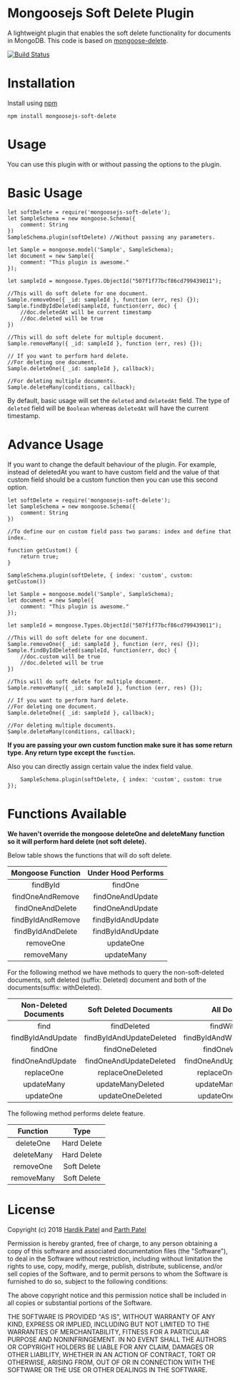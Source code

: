 # Mongoosejs Soft Delete Plugin
A lightweight plugin that enables the soft delete functionality for documents in MongoDB.
This code is based on [mongoose-delete](https://github.com/dsanel/mongoose-delete).

[![Build Status](https://travis-ci.com/passionInfinite/mongoose-soft-delete.svg?branch=master)](https://travis-ci.com/passionInfinite/mongoose-soft-delete)




# Installation
Install using [npm](https://www.npmjs.com)

```npm install mongoosejs-soft-delete```

# Usage
You can use this plugin with or without passing the options to the plugin.

# Basic Usage

```
let softDelete = require('mongoosejs-soft-delete');
let SampleSchema = new mongoose.Schema({
    comment: String
})
SampleSchema.plugin(softDelete) //Without passing any parameters.

let Sample = mongoose.model('Sample', SampleSchema);
let document = new Sample({
    comment: "This plugin is awesome."
});
   
let sampleId = mongoose.Types.ObjectId("507f1f77bcf86cd799439011");

//This will do soft delete for one document.
Sample.removeOne({ _id: sampleId }, function (err, res) {});
Sample.findByIdDeleted(sampleId, function(err, doc) {
    //doc.deletedAt will be current timestamp
    //doc.deleted will be true
})

//This will do soft delete for multiple document.
Sample.removeMany({ _id: sampleId }, function (err, res) {});

// If you want to perform hard delete.
//For deleting one document.
Sample.deleteOne({ _id: sampleId }, callback);

//For deleting multiple documents.
Sample.deleteMany(conditions, callback);

```

By default, basic usage will set the `deleted` and `deletedAt` field.
The type of `deleted` field will be `Boolean` whereas `deletedAt` will have the current timestamp.

# Advance Usage

If you want to change the default behaviour of the plugin. For example, instead
of deletedAt you want to have custom field and the value of that custom field should be
a custom function then you can use this second option.

```
let softDelete = require('mongoosejs-soft-delete');
let SampleSchema = new mongoose.Schema({
    comment: String
})

//To define our on custom field pass two params: index and define that index.

function getCustom() {
    return true;
}

SampleSchema.plugin(softDelete, { index: 'custom', custom: getCustom()) 

let Sample = mongoose.model('Sample', SampleSchema);
let document = new Sample({
    comment: "This plugin is awesome."
});
   
let sampleId = mongoose.Types.ObjectId("507f1f77bcf86cd799439011");

//This will do soft delete for one document.
Sample.removeOne({ _id: sampleId }, function (err, res) {});
Sample.findByIdDeleted(sampleId, function(err, doc) {
    //doc.custom will be true
    //doc.deleted will be true
})

//This will do soft delete for multiple document.
Sample.removeMany({ _id: sampleId }, function (err, res) {});

// If you want to perform hard delete.
//For deleting one document.
Sample.deleteOne({ _id: sampleId }, callback);

//For deleting multiple documents.
Sample.deleteMany(conditions, callback);

``` 

**If you are passing your own custom function make sure it 
has some return type. Any return type except the `function`.**

Also you can directly assign certain value the index field value.

```
    SampleSchema.plugin(softDelete, { index: 'custom', custom: true });
```

# Functions Available

**We haven't override the mongoose deleteOne and deleteMany function
so it will perform hard delete (not soft delete).**

Below table shows the functions that will do soft delete.

| Mongoose Function |  Under Hood Performs |
|:-----------------:|:--------------------:|
|     findById      |    findOne           |
|     findOneAndRemove | findOneAndUpdate  |
|    findOneAndDelete | findOneAndUpdate   |
|    findByIdAndRemove | findByIdAndUpdate |
|    findByIdAndDelete| findByIdAndUpdate  |
|  removeOne         |  updateOne          |
|  removeMany        |  updateMany         |




For the following method we have methods to query the non-soft-deleted documents,
soft deleted (suffix: Deleted) document and both of the documents(suffix: withDeleted).

| Non-Deleted Documents | Soft Deleted Documents      | All Documents                 |
|:---------------------:|:---------------------------:|:-----------------------------:|
|find                   |    findDeleted              |  findWithDeleted              |
|findByIdAndUpdate      |    findByIdAndUpdateDeleted |  findByIdAndWithUpdateDeleted |
|findOne                |    findOneDeleted           |  findOneWithDeleted           |
|findOneAndUpdate       |    findOneAndUpdateDeleted  |  findOneAndUpdateWithDeleted  |
|replaceOne             |    replaceOneDeleted        |  replaceOneWithDeleted        |
|updateMany             |    updateManyDeleted        |  updateManyWithDeleted        |
|updateOne              |    updateOneDeleted         |  updateOneWithDeleted         |

The following method performs delete feature.

| Function              | Type       |      
|:---------------------:|:----------:|
| deleteOne             | Hard Delete|
| deleteMany            | Hard Delete|
| removeOne             | Soft Delete|
| removeMany            | Soft Delete|

# License
Copyright (c) 2018 [Hardik Patel](http://github.com/passioninfinite) and [Parth Patel](http://github.com/parth7676)

Permission is hereby granted, free of charge, to any person obtaining a copy of this software and associated 
documentation files (the "Software"), to deal in the Software without restriction, including without limitation the
rights to use, copy, modify, merge, publish, distribute, sublicense, and/or sell copies of the Software, and to permit
persons to whom the Software is furnished to do so, subject to the following conditions:

The above copyright notice and this permission notice shall be included in all copies or substantial portions of the
Software.

THE SOFTWARE IS PROVIDED "AS IS", WITHOUT WARRANTY OF ANY KIND, EXPRESS OR IMPLIED, INCLUDING BUT NOT LIMITED TO THE
WARRANTIES OF MERCHANTABILITY, FITNESS FOR A PARTICULAR PURPOSE AND NONINFRINGEMENT. IN NO EVENT SHALL THE AUTHORS OR
COPYRIGHT HOLDERS BE LIABLE FOR ANY CLAIM, DAMAGES OR OTHER LIABILITY, WHETHER IN AN ACTION OF CONTRACT, TORT OR
OTHERWISE, ARISING FROM, OUT OF OR IN CONNECTION WITH THE SOFTWARE OR THE USE OR OTHER DEALINGS IN THE SOFTWARE.
